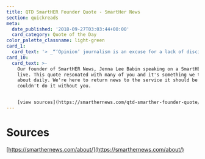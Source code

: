 ```yaml
---
title: QTD SmartHER Founder Quote - SmartHer News
section: quickreads
meta:
  date_published: '2018-09-27T03:03:44+00:00'
  card_category: Quote of the Day
color_palette_classname: light-green
card_1:
  card_text: '> _“‘Opinion’ journalism is an excuse for a lack of discipline.”_'
card_10:
  card_text: >-
    Our founder of SmartHER News, Jenna Lee Babin speaking on a SmartHER News
    live. This quote resonated with many of you and it's something we think
    about daily. We're here to return news to the service it should be and we
    couldn't do it without you.


    [view sources](https://smarthernews.com/qtd-smarther-founder-quote/)
---
```

Sources
=======

[https://smarthernews.com/about/](https://smarthernews.com/about/)